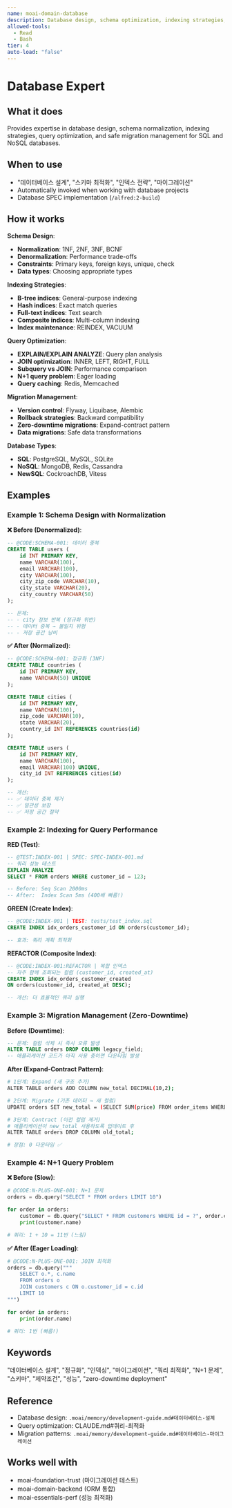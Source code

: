 ```yaml
---
name: moai-domain-database
description: Database design, schema optimization, indexing strategies, and migration management
allowed-tools:
  - Read
  - Bash
tier: 4
auto-load: "false"
---
```


# Database Expert

## What it does

Provides expertise in database design, schema normalization, indexing strategies, query optimization, and safe migration management for SQL and NoSQL databases.

## When to use

- "데이터베이스 설계", "스키마 최적화", "인덱스 전략", "마이그레이션"
- Automatically invoked when working with database projects
- Database SPEC implementation (`/alfred:2-build`)

## How it works

**Schema Design**:
- **Normalization**: 1NF, 2NF, 3NF, BCNF
- **Denormalization**: Performance trade-offs
- **Constraints**: Primary keys, foreign keys, unique, check
- **Data types**: Choosing appropriate types

**Indexing Strategies**:
- **B-tree indices**: General-purpose indexing
- **Hash indices**: Exact match queries
- **Full-text indices**: Text search
- **Composite indices**: Multi-column indexing
- **Index maintenance**: REINDEX, VACUUM

**Query Optimization**:
- **EXPLAIN/EXPLAIN ANALYZE**: Query plan analysis
- **JOIN optimization**: INNER, LEFT, RIGHT, FULL
- **Subquery vs JOIN**: Performance comparison
- **N+1 query problem**: Eager loading
- **Query caching**: Redis, Memcached

**Migration Management**:
- **Version control**: Flyway, Liquibase, Alembic
- **Rollback strategies**: Backward compatibility
- **Zero-downtime migrations**: Expand-contract pattern
- **Data migrations**: Safe data transformations

**Database Types**:
- **SQL**: PostgreSQL, MySQL, SQLite
- **NoSQL**: MongoDB, Redis, Cassandra
- **NewSQL**: CockroachDB, Vitess

## Examples

### Example 1: Schema Design with Normalization

**❌ Before (Denormalized)**:
```sql
-- @CODE:SCHEMA-001: 데이터 중복
CREATE TABLE users (
    id INT PRIMARY KEY,
    name VARCHAR(100),
    email VARCHAR(100),
    city VARCHAR(100),
    city_zip_code VARCHAR(10),
    city_state VARCHAR(20),
    city_country VARCHAR(50)
);

-- 문제:
-- - city 정보 반복 (정규화 위반)
-- - 데이터 중복 → 불일치 위험
-- - 저장 공간 낭비
```

**✅ After (Normalized)**:
```sql
-- @CODE:SCHEMA-001: 정규화 (3NF)
CREATE TABLE countries (
    id INT PRIMARY KEY,
    name VARCHAR(50) UNIQUE
);

CREATE TABLE cities (
    id INT PRIMARY KEY,
    name VARCHAR(100),
    zip_code VARCHAR(10),
    state VARCHAR(20),
    country_id INT REFERENCES countries(id)
);

CREATE TABLE users (
    id INT PRIMARY KEY,
    name VARCHAR(100),
    email VARCHAR(100) UNIQUE,
    city_id INT REFERENCES cities(id)
);

-- 개선:
-- ✅ 데이터 중복 제거
-- ✅ 일관성 보장
-- ✅ 저장 공간 절약
```

### Example 2: Indexing for Query Performance

**RED (Test)**:
```sql
-- @TEST:INDEX-001 | SPEC: SPEC-INDEX-001.md
-- 쿼리 성능 테스트
EXPLAIN ANALYZE
SELECT * FROM orders WHERE customer_id = 123;

-- Before: Seq Scan 2000ms
-- After:  Index Scan 5ms (400배 빠름!)
```

**GREEN (Create Index)**:
```sql
-- @CODE:INDEX-001 | TEST: tests/test_index.sql
CREATE INDEX idx_orders_customer_id ON orders(customer_id);

-- 효과: 쿼리 계획 최적화
```

**REFACTOR (Composite Index)**:
```sql
-- @CODE:INDEX-001:REFACTOR | 복합 인덱스
-- 자주 함께 조회되는 컬럼 (customer_id, created_at)
CREATE INDEX idx_orders_customer_created
ON orders(customer_id, created_at DESC);

-- 개선: 더 효율적인 쿼리 실행
```

### Example 3: Migration Management (Zero-Downtime)

**Before (Downtime)**:
```sql
-- 문제: 컬럼 삭제 시 즉시 오류 발생
ALTER TABLE orders DROP COLUMN legacy_field;
-- 애플리케이션 코드가 아직 사용 중이면 다운타임 발생
```

**After (Expand-Contract Pattern)**:
```bash
# 1단계: Expand (새 구조 추가)
ALTER TABLE orders ADD COLUMN new_total DECIMAL(10,2);

# 2단계: Migrate (기존 데이터 → 새 컬럼)
UPDATE orders SET new_total = (SELECT SUM(price) FROM order_items WHERE order_id = orders.id);

# 3단계: Contract (이전 컬럼 제거)
# 애플리케이션이 new_total 사용하도록 업데이트 후
ALTER TABLE orders DROP COLUMN old_total;

# 장점: 0 다운타임 ✅
```

### Example 4: N+1 Query Problem

**❌ Before (Slow)**:
```python
# @CODE:N-PLUS-ONE-001: N+1 문제
orders = db.query("SELECT * FROM orders LIMIT 10")

for order in orders:
    customer = db.query("SELECT * FROM customers WHERE id = ?", order.customer_id)
    print(customer.name)

# 쿼리: 1 + 10 = 11번 (느림)
```

**✅ After (Eager Loading)**:
```python
# @CODE:N-PLUS-ONE-001: JOIN 최적화
orders = db.query("""
    SELECT o.*, c.name
    FROM orders o
    JOIN customers c ON o.customer_id = c.id
    LIMIT 10
""")

for order in orders:
    print(order.name)

# 쿼리: 1번 (빠름!)
```

## Keywords

"데이터베이스 설계", "정규화", "인덱싱", "마이그레이션", "쿼리 최적화", "N+1 문제", "스키마", "제약조건", "성능", "zero-downtime deployment"

## Reference

- Database design: `.moai/memory/development-guide.md#데이터베이스-설계`
- Query optimization: CLAUDE.md#쿼리-최적화
- Migration patterns: `.moai/memory/development-guide.md#데이터베이스-마이그레이션`

## Works well with

- moai-foundation-trust (마이그레이션 테스트)
- moai-domain-backend (ORM 통합)
- moai-essentials-perf (성능 최적화)
